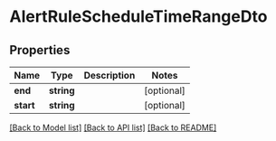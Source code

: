 # AlertRuleScheduleTimeRangeDto

## Properties
| Name      | Type       | Description | Notes      |
| --------- | ---------- | ----------- | ---------- |
| **end**   | **string** |             | [optional] |
| **start** | **string** |             | [optional] |

[[Back to Model list]](../README.md#documentation-for-models) [[Back to API list]](../README.md#documentation-for-api-endpoints) [[Back to README]](../README.md)

